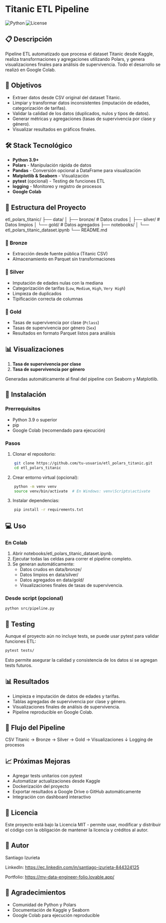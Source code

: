 # Titanic ETL Pipeline

![Python](https://img.shields.io/badge/python-v3.9+-blue.svg)
![License](https://img.shields.io/badge/license-MIT-green.svg)

## 📋 Descripción

Pipeline ETL automatizado que procesa el dataset Titanic desde Kaggle, realiza transformaciones y agregaciones utilizando Polars, y genera visualizaciones finales para análisis de supervivencia. Todo el desarrollo se realizó en Google Colab.

## 🎯 Objetivos

- Extraer datos desde CSV original del dataset Titanic.
- Limpiar y transformar datos inconsistentes (imputación de edades, categorización de tarifas).
- Validar la calidad de los datos (duplicados, nulos y tipos de datos).
- Generar métricas y agregaciones (tasas de supervivencia por clase y género).
- Visualizar resultados en gráficos finales.

## 🛠️ Stack Tecnológico

- **Python 3.9+**
- **Polars** - Manipulación rápida de datos
- **Pandas** - Conversión opcional a DataFrame para visualización
- **Matplotlib & Seaborn** - Visualización
- **pytest** (opcional) - Testing de funciones ETL
- **logging** - Monitoreo y registro de procesos
- **Google Colab**

## 📁 Estructura del Proyecto

etl_polars_titanic/
├── data/
│ ├── bronze/ # Datos crudos
│ ├── silver/ # Datos limpios
│ └── gold/ # Datos agregados
├── notebooks/
│ └── etl_polars_titanic_dataset.ipynb
└── README.md

### 🥉 Bronze
- Extracción desde fuente pública (Titanic CSV)
- Almacenamiento en Parquet sin transformaciones

### 🥈 Silver
- Imputación de edades nulas con la mediana
- Categorización de tarifas (`Low`, `Medium`, `High`, `Very High`)
- Limpieza de duplicados
- Tipificación correcta de columnas

### 🥇 Gold
- Tasas de supervivencia por clase (`Pclass`)
- Tasas de supervivencia por género (`Sex`)
- Resultados en formato Parquet listos para análisis

## 📊 Visualizaciones
1. **Tasa de supervivencia por clase**
2. **Tasa de supervivencia por género**

Generadas automáticamente al final del pipeline con Seaborn y Matplotlib.

## 🚀 Instalación

### Prerrequisitos

- Python 3.9 o superior
- pip
- Google Colab (recomendado para ejecución)

### Pasos

1. Clonar el repositorio:
```bash
    git clone https://github.com/tu-usuario/etl_polars_titanic.git
    cd etl_polars_titanic
```
2. Crear entorno virtual (opcional):
```bash    
    python -m venv venv
    source venv/bin/activate  # En Windows: venv\Scripts\activate
```
3. Instalar dependencias:
```bash
    pip install -r requirements.txt
```
## 💻 Uso
### En Colab

1. Abrir notebooks/etl_polars_titanic_dataset.ipynb.
2. Ejecutar todas las celdas para correr el pipeline completo.
3. Se generan automáticamente:
    - Datos crudos en data/bronze/
    - Datos limpios en data/silver/
    - Datos agregados en data/gold/
    - Visualizaciones finales de tasas de supervivencia.

### Desde script (opcional)
```bash
python src/pipeline.py
```

## 🧪 Testing

Aunque el proyecto aún no incluye tests, se puede usar pytest para validar funciones ETL:
```bash
pytest tests/
```
Esto permite asegurar la calidad y consistencia de los datos si se agregan tests futuros.

## 📊 Resultados

- Limpieza e imputación de datos de edades y tarifas.
- Tablas agregadas de supervivencia por clase y género.
- Visualizaciones finales de análisis de supervivencia.
- Pipeline reproducible en Google Colab.

## 🔄 Flujo del Pipeline

CSV Titanic → Bronze → Silver → Gold → Visualizaciones
↓
Logging de procesos

## 📈 Próximas Mejoras

 - Agregar tests unitarios con pytest
 - Automatizar actualizaciones desde Kaggle
 - Dockerización del proyecto
 - Exportar resultados a Google Drive o GitHub automáticamente
 - Integración con dashboard interactivo

## 📝 Licencia

Este proyecto está bajo la Licencia MIT - permite usar, modificar y distribuir el código con la obligación de mantener la licencia y créditos al autor.

## 👤 Autor

Santiago Izurieta

LinkedIn: https://ec.linkedin.com/in/santiago-izurieta-844324125

Portfolio: https://my-data-engineer-folio.lovable.app/

## 🙏 Agradecimientos

- Comunidad de Python y Polars
- Documentación de Kaggle y Seaborn
- Google Colab para ejecución reproducible

